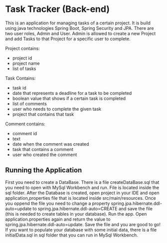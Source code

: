 # Task Tracker (Back-end)

This is an application for managing tasks of a certain project. It is build using java technologies Spring Boot, Spring Security 
and JPA. There are two user roles, Admin and User. Admin is allowed to create a new Project and add Tasks to that Project 
for a specific user to complete.
  
Project contains:
  * project id
  * project name
  * list of tasks

Task Contains:
  * task id
  * date that represents a deadline for a task to be completed
  * boolean value that shows if a certain task is completed
  * list of comments
  * user who needs to complete the given task
  * project that contains that task
  
 Comment contains:
  * comment id
  * text
  * date when the comment was created
  * task that contains a comment
  * user who created the comment

## Running the Application

First you need to create a DataBase. There is a file createDataBase.sql that you need to open with MySql Workbench and run.
File is located inside the sql folder. After the Database is created, open project in your IDE and open application,properties file
that is located inside src/main/resources. Once you oppend the file you need to change a property spring.jpa.hibernate.ddl-auto=update
to spring.jpa.hibernate.ddl-auto=CREATE and save the file (this is needed to create tables in your database). Run the app. Open application.properties again and 
return the value to spring.jpa.hibernate.ddl-auto=update. Save the file and you are good to go! 
If you want to populate your database with some initial data, there is a file initialData.sql in sql folder that you can run in MySql
Workbench.


